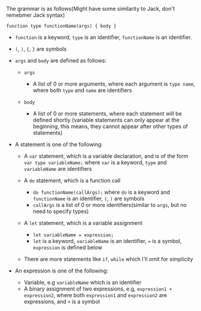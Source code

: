 
The grammar is as follows(Might have some similarity to Jack, don't remebmer Jack syntax)

`function type functionName(args) { body }`

- `function` is a keyword, `type` is an identifier, `functionName` is an identifier.
- `(`, `)`, `{`, `}` are symbols
- `args` and `body` are defined as follows:

    - `args`

        - A list of 0 or more arguments, where each argument is `type name`, where both `type` and `name` are identifiers

    - `body`
        - A list of 0 or more statements, where each statement will be defined shortly
          (variable statements can only appear at the beginning, this means, they cannot appear after other types of statements)


- A statement is one of the following:
    - A `var` statement, which is a variable declaration, and is of the form
        `var type variableName;` where `var` is a keyword, `type` and `variableName` are identifiers
    - A `do` statement, which is a function call
        - `do functionName(callArgs);` where `do` is a keyword and `functionName` is an identifier, `(`, `)` are symbols
        - `callArgs` is a list of 0 or more identifiers(similar to `args`, but no need to specify types)

    - A `let` statement, which is a variable assignment
        - `let variableName = expression;`
        - `let` is a keyword, `variableName` is an identifier, `=` is a symbol, `expression` is defined below


    - There are more statements like `if`, `while` which I'll omit for simplicity

- An expression is one of the following:

    - Variable, e.g `variableName` which is an identifier
    - A binary assignment of two expressions, e.g, `expression1 + expression2`, where both `expression1` and `expression2` are expressions, and `+` is a symbol


